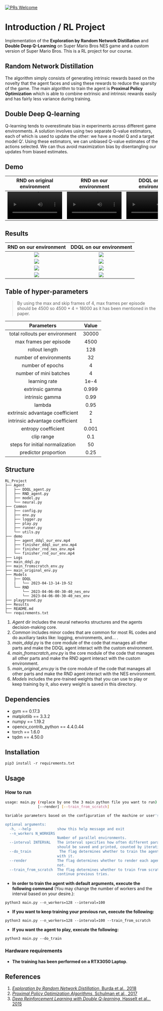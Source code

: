 [![PRs Welcome](https://img.shields.io/badge/PRs-welcome-brightgreen.svg?style=flat-square)](http://makeapullrequest.com)  
# Introduction / RL Project

Implementation of the **Exploration by Random Network Distillation** and **Double Deep Q-Learning** on Super Mario Bros NES game and a custom version of Super Mario Bros. This is a RL project for our course.

## Random Network Distillation
The algorithm simply consists of generating intrinsic rewards based on the novelty that the agent faces and using these rewards to reduce the sparsity of the game. The main algorithm to train the agent is **Proximal Policy Optimization** which is able to combine extrinsic and intrinsic rewards easily and has fairly less variance during training.

## Double Deep Q-learning
Q-learning tends to overestimate bias in experiments across different game environments. A solution involves using two separate Q-value estimators, each of which is used to update the other: we have a model Q and a target model Q’. Using these estimators, we can unbiased Q-value estimates of the actions selected. We can
thus avoid maximization bias by disentangling our updates from biased estimates.

## Demo
RND on original environment | RND on our environment | DDQL on our environment
 :-: | :-: | :-:
<video src='https://user-images.githubusercontent.com/104620137/232108067-b4d494bb-3233-4d05-a9d2-9f8da23c548c.mp4' width=180/></video> | <video src='https://user-images.githubusercontent.com/104620137/232101860-e1c08577-25f5-4825-9242-c30f5f28b7f7.mp4' width=180/></video> | <video src='https://user-images.githubusercontent.com/104620137/232231296-6fdacf82-1684-4051-90f3-b0be1af91c10.mp4' width=180/></video>


## Results
RND on our environment | DDQL on our environment
:-----------------------:|:-----------------------:|
![](Results/RND_ourenv_avgscore.png)	               | ![](Results/DDQL_ourenv_avgscore.png)	
![](Results/RND_ourenv_max_score.png)	               | ![](Results/DDQL_ourenv_max_score.png)	
![](Results/RND_ourenv_position.png)	               | ![](Results/DDQL_ourenv_position.png)	
![](Results/RND_ourenv_action_proba.png)	               | ![](Results/DDQL_ourenv_action_proba.png)	

## Table of hyper-parameters

> By using the max and skip frames of 4, max frames per episode should be 4500 so 4500 * 4 = 18000 as it has been mentioned in the paper.

Parameters          | Value
:-----------------------:|:-----------------------:
total rollouts per environment  | 30000
max frames per episode  | 4500
rollout length       	       | 128
number of environments| 32
number of epochs	   | 4
number of mini batches  | 4
learning rate                      | 1e-4
extrinsic gamma		    | 0.999
intrinsic gamma		    | 0.99
lambda		                  | 0.95
extrinsic advantage coefficient       | 2
intrinsic advantage coefficient        | 1
entropy coefficient     		    | 0.001
clip range    				       | 0.1
steps for initial normalization	      | 50
predictor proportion		     | 0.25


## Structure
```shell
RL_Project
├── Agent
│   ├── DDQL_agent.py
│   ├── RND_agent.py
│   ├── model.py
│   └── neural.py
├── Common
│   ├── config.py
│   ├── env.py
│   ├── logger.py
│   ├── play.py
│   ├── runner.py
│   └── utils.py
├── demo
│   ├── agent_ddql_our_env.mp4
│   ├── finisher_ddql_our_env.mp4
│   ├── finisher_rnd_nes_env.mp4
│   └── finisher_rnd_our_env.mp4
├── Logs
├── main_ddql.py
├── main_fromscratch_env.py
├── main_original_env.py
├── Models
│   ├── DDQL
│   |   └── 2023-04-13-14-19-52
│   └── RND
│       └── 2023-04-06-00-30-40_nes_env
│       └── 2023-04-06-00-30-40_nes_env
├── playground.py
├── Results
├── README.md
└── requirements.txt

```
1. _Agent_ dir includes the neural networks structures and the agents decision-making core.
2. _Common_ includes minor codes that are common for most RL codes and do auxiliary tasks like: logging, environments, and... .
3. _main_ddql.py_ is the core module of the code that manages all other parts and make the DDQL agent interact with the custom environment.
4. _main_fromscratch_env.py_ is the core module of the code that manages all other parts and make the RND agent interact with the custom environment.
5. _main_original_env.py_ is the core module of the code that manages all other parts and make the RND agent interact with the NES environment.
6. _Models_ includes the pre-trained weights that you can use to play or keep training by it, also every weight is saved in this directory.
## Dependencies
- gym == 0.17.3
- matplotlib == 3.3.2
- numpy == 1.19.2
- opencv_contrib_python == 4.4.0.44
- torch == 1.6.0
- tqdm == 4.50.0

## Installation
```shell
pip3 install -r requirements.txt
```
## Usage
### How to run
```bash
usage: main.py (replace by one the 3 main python file you want to run) [-h] [--n_workers N_WORKERS] [--interval INTERVAL] [--do_test]
               [--render] [--train_from_scratch]

Variable parameters based on the configuration of the machine or user's choice

optional arguments:
  -h, --help            show this help message and exit
  --n_workers N_WORKERS
                        Number of parallel environments.
  --interval INTERVAL   The interval specifies how often different parameters
                        should be saved and printed, counted by iterations.
  --do_train             The flag determines whether to train the agent or play
                        with it.
  --render              The flag determines whether to render each agent or
                        not.
  --train_from_scratch  The flag determines whether to train from scratch or
                        continue previous tries.

```
- **In order to train the agent with default arguments, execute the following command** (You may change the number of workers and the interval based on your desire.):
```shell
python3 main.py --n_workers=128 --interval=100
```
- **If you want to keep training your previous run, execute the following:**
```shell
python3 main.py --n_workers=128 --interval=100 --train_from_scratch
```
- **If you want  the agent to play, execute the following:**
```shell
python3 main.py --do_train
```
### Hardware requirements
- **The training has been performed on a RTX3050 Laptop**.

## References
1. [_Exploration by Random Network Distillation_, Burda et al., 2018](https://arxiv.org/abs/1810.12894)
2. [_Proximal Policy Optimization Algorithms_, Schulman et al., 2017](https://arxiv.org/abs/1707.06347)
3. [_Deep Reinforcement Learning with Double Q-learning_, Hasselt et al.., 2015](https://arxiv.org/abs/1509.06461)
